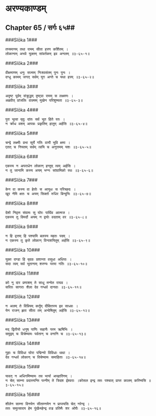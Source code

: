 अरण्यकाण्डम्
===============================


## Chapter 65  / सर्गः ६५##


###Slōka 1###


    तप्यमानम् तथा रामम् सीता हरण कर्शितम् ।
    लोकानाम् अभवे युक्तम् सांवर्तकम् इव अनलम् ॥३-६५-१॥


###Slōka 2###


    वीक्षमाणम् धनुः सज्यम् निःश्वसंतम् पुनः पुनः ।
    दग्धु कामम् जगत् सर्वम् युग अन्ते च यथा हरम् ॥३-६५-२॥


###Slōka 3###


    अदृष्ट पूर्वम् संक्रुद्धम् दृष्ट्वा रामम् स लक्ष्मणः ।
    अब्रवीत् प्रांजलिः वाक्यम् मुखेन परिशुष्यता ॥३-६५-३॥


###Slōka 4###


    पुरा भूत्वा मृदुः दांतः सर्व भूत हिते रतः ।
    न क्रोध वशम् आपन्नः प्रकृतिम् हातुम् अर्हसि ॥३-६५-४॥


###Slōka 5###


    चन्द्रे लक्ष्मीः प्रभा सूर्ये गतिः वायौ भुवि क्षमा ।
    एतत् च नियतम् सर्वम् त्वयि च अनुत्तमम् यशः ॥३-६५-५॥


###Slōka 6###


    एकस्य न अपराधेन लोकान् हन्तुम् त्वम् अर्हसि ।
    न तु जानामि कस्य अयम् भग्नः सांग्रामिको रथः ॥३-६५-६॥


###Slōka 7###


    केन वा कस्य वा हेतोः स आयुधः स परिच्छदः ।
    खुर नेमि क्षतः च अयम् सिक्तो रुधिर बिन्दुभिः ॥३-६५-७॥


###Slōka 8###


    देशो निवृत्त संग्रामः सु घोरः पार्थिव आत्मज ।
    एकस्य तु विमर्दो अयम् न द्वयोः वदताम् वर ॥३-६५-८॥


###Slōka 9###


    न हि वृत्तम् हि पश्यामि बलस्य महतः पदम् ।
    न एकस्य तु कृते लोकान् विनाशयितुम् अर्हसि ॥३-६५-९॥


###Slōka 10###


    युक्त दण्डा हि मृदवः प्रशान्ता वसुधा अधिपाः ।
    सदा त्वम् सर्व भूतानाम् शरण्यः परमा गतिः ॥३-६५-१०॥


###Slōka 11###


    को नु दार प्रणाशम् ते साधु मन्येत राघव ।
    सरितः सागराः शैला देव गन्धर्व दानवाः ॥३-६५-११॥


###Slōka 12###


    न अलम् ते विप्रियम् कर्तुम् दीक्षितस्य इव साधवः ।
    येन राजन् हृता सीता तम् अन्वेषितुम् अर्हसि ॥३-६५-१२॥


###Slōka 13###


    मद् द्वितीयो धनुष् पाणिः सहायैः परम ऋषिभिः ।
    समुद्रम् च विचेष्यामः पर्वतान् च वनानि च ॥३-६५-१३॥


###Slōka 14###


    गुहाः च विविधा घोरा पद्मिन्यो विविधाः थथा ।
    देव गन्धर्व लोकान् च विचेष्यामः समाहिताः ॥३-६५-१४॥


###Slōka 15###


    यावत् न अधिगमिष्यामः तव भार्या अपहारिणम् ।
    न चेत् साम्ना प्रदास्यन्ति पत्नीम् ते त्रिदश ईश्वराः ।कोसल इन्द्र ततः पश्चात् प्राप्त कालम् करिष्यसि ॥३-६५-१५॥


###Slōka 16###


    शीलेन साम्ना विनयेन सीताम्नयेन न प्राप्स्यसि चेत् नरेन्द्र ।
    ततः समुत्सादय हेम पुंखैःमहेन्द्र वज्र प्रतिमैः शर ओघैः ॥३-६५-१६॥


